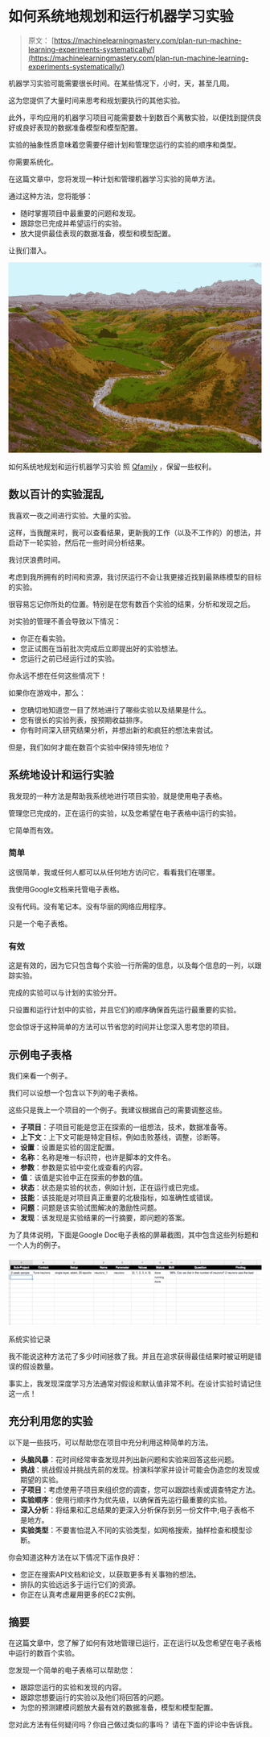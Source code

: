 # 如何系统地规划和运行机器学习实验

> 原文： [https://machinelearningmastery.com/plan-run-machine-learning-experiments-systematically/](https://machinelearningmastery.com/plan-run-machine-learning-experiments-systematically/)

机器学习实验可能需要很长时间。在某些情况下，小时，天，甚至几周。

这为您提供了大量时间来思考和规划要执行的其他实验。

此外，平均应用的机器学习项目可能需要数十到数百个离散实验，以便找到提供良好或良好表现的数据准备模型和模型配置。

实验的抽象性质意味着您需要仔细计划和管理您运行的实验的顺序和类型。

你需要系统化。

在这篇文章中，您将发现一种计划和管理机器学习实验的简单方法。

通过这种方法，您将能够：

*   随时掌握项目中最重要的问题和发现。
*   跟踪您已完成并希望运行的实验。
*   放大提供最佳表现的数据准备，模型和模型配置。

让我们潜入。

![How to Plan and Run Machine Learning Experiments Systematically](img/bceda76795c9648c9f71ae45f6bf3d67.jpg)

如何系统地规划和运行机器学习实验
照 [Qfamily](https://www.flickr.com/photos/dasqfamily/6014184529/) ，保留一些权利。

## 数以百计的实验混乱

我喜欢一夜之间进行实验。大量的实验。

这样，当我醒来时，我可以查看结果，更新我的工作（以及不工作的）的想法，并启动下一轮实验，然后花一些时间分析结果。

我讨厌浪费时间。

考虑到我所拥有的时间和资源，我讨厌运行不会让我更接近找到最熟练模型的目标的实验。

很容易忘记你所处的位置。特别是在您有数百个实验的结果，分析和发现之后。

对实验的管理不善会导致以下情况：

*   你正在看实验。
*   您正试图在当前批次完成后立即提出好的实验想法。
*   您运行之前已经运行过的实验。

你永远不想在任何这些情况下！

如果你在游戏中，那么：

*   您确切地知道您一目了然地进行了哪些实验以及结果是什么。
*   您有很长的实验列表，按预期收益排序。
*   你有时间深入研究结果分析，并想出新的和疯狂的想法来尝试。

但是，我们如何才能在数百个实验中保持领先地位？

## 系统地设计和运行实验

我发现的一种方法是帮助我系统地进行项目实验，就是使用电子表格。

管理您已完成的，正在运行的实验，以及您希望在电子表格中运行的实验。

它简单而有效。

### 简单

这很简单，我或任何人都可以从任何地方访问它，看看我们在哪里。

我使用Google文档来托管电子表格。

没有代码。没有笔记本。没有华丽的网络应用程序。

只是一个电子表格。

### 有效

这是有效的，因为它只包含每个实验一行所需的信息，以及每个信息的一列，以跟踪实验。

完成的实验可以与计划的实验分开。

只设置和运行计划中的实验，并且它们的顺序确保首先运行最重要的实验。

您会惊讶于这种简单的方法可以节省您的时间并让您深入思考您的项目。

## 示例电子表格

我们来看一个例子。

我们可以设想一个包含以下列的电子表格。

这些只是我上一个项目的一个例子。我建议根据自己的需要调整这些。

*   **子项目**：子项目可能是您正在探索的一组想法，技术，数据准备等。
*   **上下文**：上下文可能是特定目标，例如击败基线，调整，诊断等。
*   **设置**：设置是实验的固定配置。
*   **名称**：名称是唯一标识符，也许是脚本的文件名。
*   **参数**：参数是实验中变化或查看的内容。
*   **值**：该值是实验中正在探索的参数的值。
*   **状态**：状态是实验的状态，例如计划，正在运行或已完成。
*   **技能**：该技能是对项目真正重要的北极指标，如准确性或错误。
*   **问题**：问题是该实验试图解决的激励性问题。
*   **发现**：该发现是实验结果的一行摘要，即问题的答案。

为了具体说明，下面是Google Doc电子表格的屏幕截图，其中包含这些列标题和一个人为的例子。

![Systematic Experimental Record](img/97e8556631ea6b278660bb9c6aa6feaf.jpg)

系统实验记录

我不能说这种方法花了多少时间拯救了我。并且在追求获得最佳结果时被证明是错误的假设数量。

事实上，我发现深度学习方法通​​常对假设和默认值非常不利。在设计实验时请记住这一点！

## 充分利用您的实验

以下是一些技巧，可以帮助您在项目中充分利用这种简单的方法。

*   **头脑风暴**：花时间经常审查发现并列出新问题和实验来回答这些问题。
*   **挑战**：挑战假设并挑战先前的发现。扮演科学家并设计可能会伪造您的发现或期望的实验。
*   **子项目**：考虑使用子项目来组织您的调查，您可以跟踪线索或调查特定方法。
*   **实验顺序**：使用行顺序作为优先级，以确保首先运行最重要的实验。
*   **深入分析**：将结果和汇总结果的更深入分析保存到另一份文件中;电子表格不是地方。
*   **实验类型**：不要害怕混入不同的实验类型，如网格搜索，抽样检查和模型诊断。

你会知道这种方法在以下情况下运作良好：

*   您正在搜索API文档和论文，以获取更多有关事物的想法。
*   排队的实验远远多于运行它们的资源。
*   你正在认真考虑雇用更多的EC2实例。

## 摘要

在这篇文章中，您了解了如何有效地管理已运行，正在运行以及您希望在电子表格中运行的数百个实验。

您发现一个简单的电子表格可以帮助您：

*   跟踪您运行的实验和发现的内容。
*   跟踪您想要运行的实验以及他们将回答的问题。
*   为您的预测建模问题放大最有效的数据准备，模型和模型配置。

您对此方法有任何疑问吗？你自己做过类似的事吗？
请在下面的评论中告诉我。